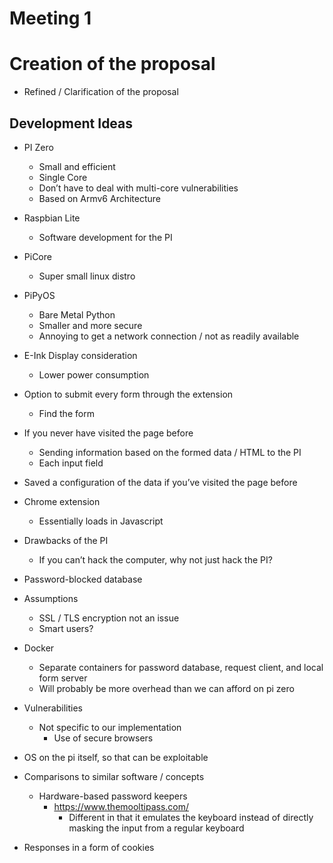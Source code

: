 # Meeting 1

# Creation of the proposal
* Refined / Clarification of the proposal

## Development Ideas
* PI Zero
  * Small and efficient
  * Single Core
  * Don’t have to deal with multi-core vulnerabilities
  * Based on Armv6 Architecture

* Raspbian Lite
  * Software development for the PI
* PiCore
  * Super small linux distro
* PiPyOS
  * Bare Metal Python
  * Smaller and more secure
  * Annoying to get a network connection / not as readily available
* E-Ink Display consideration
  * Lower power consumption
* Option to submit every form through the extension
  * Find the form
* If you never have visited the page before
  * Sending information based on the formed data / HTML to the PI
  * Each input field
* Saved a configuration of the data if you’ve visited the page before
* Chrome extension
  * Essentially loads in Javascript
* Drawbacks of the PI
  * If you can’t hack the computer, why not just hack the PI?
* Password-blocked database
* Assumptions
  * SSL / TLS encryption not an issue
  * Smart users?
* Docker
  * Separate containers for password database, request client, and local form server
  * Will probably be more overhead than we can afford on pi zero
* Vulnerabilities
  * Not specific to our implementation
    * Use of secure browsers
* OS on the pi itself, so that can be exploitable
* Comparisons to similar software / concepts
  * Hardware-based password keepers
    * https://www.themooltipass.com/
      * Different in that it emulates the keyboard instead of directly masking the input from a regular keyboard
* Responses in a form of cookies
